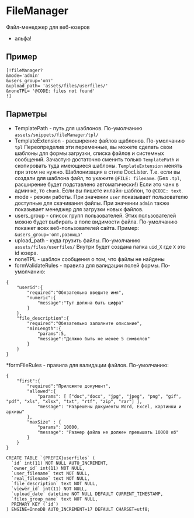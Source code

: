 # FileManager
Файл-менеджер для веб-юзеров

- альфа!

## Пример ##
```
[!fileManager? 
&mode='admin'
&users_group='опт'
&upload_path= 'assets/files/userfiles/'
&noneTPL= '@CODE: files not found'
!]
```
## Парметры ##
* TemplatePath - путь для шаблонов. По-умолчанию `assets/snippets/fileManager/tpl/`
* TemplateExtension - расширение файлов щаблонов. По-умолчанию `tpl`
Переопределив эти переменные, вы можете сделать свои шаблоны для формы загрузки, списка файлов и системных сообщений. Зачастую достаточно сменить только `TemplatePath` и скопировать туда имеющиеся шаблоны. `TemplateExtension` менять при этом не нужно.
Шаблонизация в стиле DocLister. Т.е. если вы создали для шаблона файл, то укажите `@FILE: filename`. (Без `.tpl`, расширение будет подставлено автоматически!) Если это чанк в админке, то `chunk`. Если вы пишете инлайн-шаблон, то `@CODE: text`.
* mode - режим работы. При значении `user` показывает пользователю доступные для скачивания файлы. При значении `admin` также показывает менеджер для загрузки новых файлов.
* users_group - список групп пользователей. Этих пользователей можно будет выбирать в поле видимости файла. По-умолчанию покажет всех веб-пользователей сайта. Пример: `&users_group='опт,розница'`
* upload_path - куда грузить файлы. По-умолчанию `assets/files/userfiles/` Внутри будет создана папка `uid_Х` где `Х` это id юзера.
* noneTPL - шаблон сообщения о том, что файлы не найдены
* formValidateRules - правила для валидации полей формы. По-умолчанию:
```
{
	"userid":{
		"required":"Обязательно введите имя",
		"numeric":{
			"message":"Тут должна быть цифра"
		}
	},
	"file_description":{
		"required":"Обязательно заполните описание",
		"minLength":{
			"params":5,
			"message":"Должно быть не менее 5 символов"
		}
	}
}
```
*formFileRules - правила для валидации файлов. По-умолчанию:
```
{
	"first":{
		"required":"Приложите документ",
		"allowed":{
			"params": [ ["doc","docx", "jpg", "jpeg", "png", "gif", "pdf", "xls", "xlsx", "txt", "rtf", "zip", "rar"] ],
			"message": "Разрешены документы Word, Excel, картинки и архивы"
		},
		"maxSize" : {
			"params": 10000,
			"message": "Размер файла не должен превышать 10000 кб"
		}
	}
}
```








	
```
CREATE TABLE `{PREFIX}userfiles` (
  `id` int(11) NOT NULL AUTO_INCREMENT,
  `owner_id` int(11) NOT NULL,
  `user_filename` text NOT NULL,
  `real_filename` text NOT NULL,
  `file_description` text NOT NULL,
  `viewer_id` int(11) NOT NULL,
  `upload_date` datetime NOT NULL DEFAULT CURRENT_TIMESTAMP,
  `files_group_name` text NOT NULL,
  PRIMARY KEY (`id`)
) ENGINE=InnoDB AUTO_INCREMENT=17 DEFAULT CHARSET=utf8;

```
